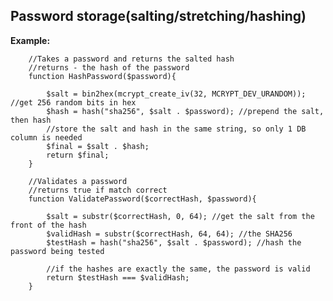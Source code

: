 
Password storage(salting/stretching/hashing)
-------

**Example:**



		//Takes a password and returns the salted hash
		//returns - the hash of the password
		function HashPassword($password){
		
			$salt = bin2hex(mcrypt_create_iv(32, MCRYPT_DEV_URANDOM)); //get 256 random bits in hex
			$hash = hash("sha256", $salt . $password); //prepend the salt, then hash
			//store the salt and hash in the same string, so only 1 DB column is needed
			$final = $salt . $hash;
			return $final;
		}
	
		//Validates a password
		//returns true if match correct
		function ValidatePassword($correctHash, $password){
		
			$salt = substr($correctHash, 0, 64); //get the salt from the front of the hash
			$validHash = substr($correctHash, 64, 64); //the SHA256
			$testHash = hash("sha256", $salt . $password); //hash the password being tested
	
			//if the hashes are exactly the same, the password is valid
			return $testHash === $validHash;
		}

	


	